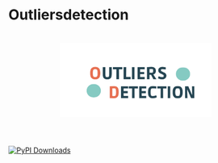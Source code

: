 # Outliersdetection

<h1 align="center">
<img src="/branding/logo/primary/outliersremoverlogo.png" width="300">
</h1><br>


[![PyPI Downloads](https://img.shields.io/pypi/dm/numpy.svg?label=PyPI%20downloads)](
https://pypi.org/project/numpy/)